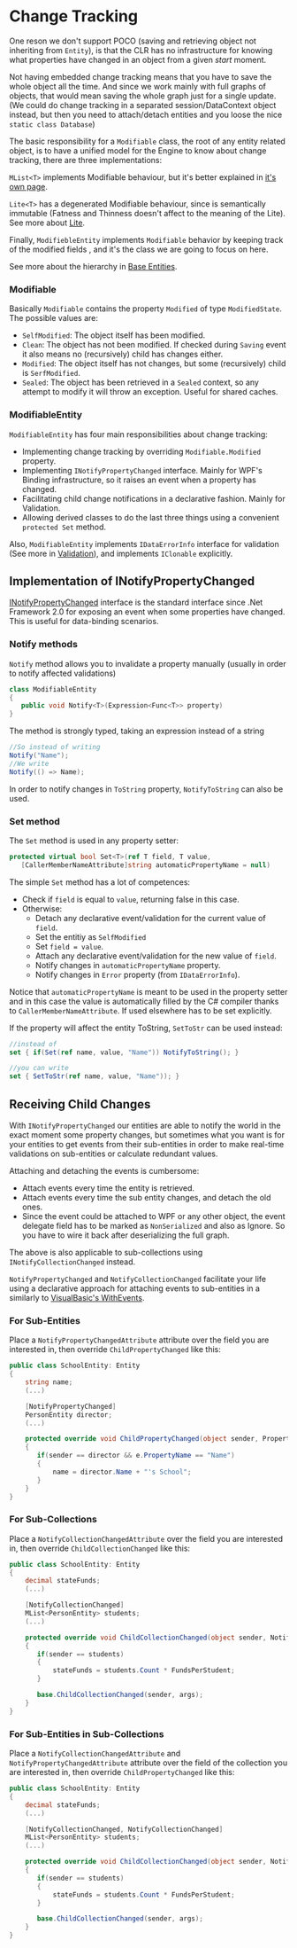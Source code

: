 ﻿# Change Tracking

One reson we don't support POCO (saving and retrieving object not inheriting from `Entity`), is that the CLR has no infrastructure for knowing what properties have changed in an object from a given *start* moment. 

Not having embedded change tracking means that you have to save the whole object all the time. And since we work mainly with full graphs of objects, that would mean saving the whole graph just for a single update. (We could do change tracking in a separated session/DataContext object instead, but then you need to attach/detach entities and you loose the nice `static class Database`)

The basic responsibility for a `Modifiable` class, the root of any entity related object, is to have a unified model for the Engine to know about change tracking, there are three implementations: 

`MList<T>` implements Modifiable behaviour, but it's better explained in [it's own page](MList.md). 

`Lite<T>` has a degenerated Modifiable behaviour, since is semantically immutable (Fatness and Thinness doesn't affect to the meaning of the Lite). See more about [Lite](Lite.md).

Finally, `ModifiebleEntity` implements `Modifiable` behavior by keeping track of the modified fields , and it's the class we are going to focus on here. 

See more about the hierarchy in [Base Entities](BaseEntities.md). 

### Modifiable 

Basically `Modifiable` contains the property `Modified` of type `ModifiedState`. The possible values are: 

* `SelfModified`: The object itself has been modified.
* `Clean`: The object has not been modified. If checked during `Saving` event it also means no (recursively) child has changes either.
* `Modified`: The object itself has not changes, but some (recursively) child is `SerfModified`. 
* `Sealed`: The object has been retrieved in a `Sealed` context, so any attempt to modify it will throw an exception. Useful for shared caches. 


### ModifiableEntity 

`ModifiableEntity` has four main responsibilities about change tracking: 

* Implementing change tracking by overriding `Modifiable.Modified` property.
* Implementing `INotifyPropertyChanged` interface. Mainly for WPF's Binding infrastructure, so it raises an event when a property has changed.
* Facilitating child change notifications in a declarative fashion. Mainly for Validation.
* Allowing derived classes to do the last three things using a convenient `protected Set` method.

Also, `ModifiableEntity` implements `IDataErrorInfo` interface for validation (See more in [Validation](Validation.md)), and implements `IClonable` explicitly. 


## Implementation of INotifyPropertyChanged

[INotifyPropertyChanged](http://msdn.microsoft.com/en-us/library/system.componentmodel.inotifypropertychanged.aspx) interface is the standard interface since .Net Framework 2.0 for exposing an event when some properties have changed. This is useful for data-binding scenarios. 

### Notify methods

`Notify` method allows you to invalidate a property manually (usually in order to notify affected validations) 

```C#
class ModifiableEntity
{
   public void Notify<T>(Expression<Func<T>> property)
}
```

The method is strongly typed, taking an expression instead of a string

```C#
//So instead of writing
Notify("Name");
//We write
Notify(() => Name);
```

In order to notify changes in `ToString` property, `NotifyToString` can also be used. 

### Set method

The `Set` method is used in any property setter: 

```C#
protected virtual bool Set<T>(ref T field, T value, 
   [CallerMemberNameAttribute]string automaticPropertyName = null)
```

The simple `Set` method has a lot of competences: 

* Check if `field` is equal to `value`, returning false in this case.
* Otherwise:  
  * Detach any declarative event/validation for the current value of `field`. 
  * Set the entitiy as `SelfModified`
  * Set `field = value`.
  * Attach any declarative event/validation for the new value of `field`. 
  * Notify changes in `automaticPropertyName` property. 
  * Notify changes in `Error` property (from `IDataErrorInfo`). 

Notice that `automaticPropertyName` is meant to be used in the property setter and in this case the value is automatically filled by the C# compiler thanks to `CallerMemberNameAttribute`. If used elsewhere has to be set explicitly. 

If the property will affect the entity ToString, `SetToStr` can be used instead:

```C#
//instead of
set { if(Set(ref name, value, "Name")) NotifyToString(); }

//you can write
set { SetToStr(ref name, value, "Name")); }
``` 

## Receiving Child Changes

With `INotifyPropertyChanged` our entities are able to notify the world in the exact moment some property changes, but sometimes what you want is for your entities to get events from their sub-entities in order to make real-time validations on sub-entities or calculate redundant values. 

Attaching and detaching the events is cumbersome:
* Attach events every time the entity is retrieved.
* Attach events every time the sub entity changes, and detach the old ones.
* Since the event could be attached to WPF or any other object, the event delegate field has to be marked as `NonSerialized` and also as Ignore. So you have to wire it back after deserializing the full graph.

The above is also applicable to sub-collections using `INotifyCollectionChanged` instead. 

`NotifyPropertyChanged` and `NotifyCollectionChanged` facilitate your life using a declarative approach for attaching events to sub-entities in a similarly to [VisualBasic's WithEvents](http://msdn.microsoft.com/en-us/library/stf7ebaz.aspx). 

### For Sub-Entities

Place a `NotifyPropertyChangedAttribute` attribute over the field you are interested in, then override `ChildPropertyChanged` like this: 

```C#
public class SchoolEntity: Entity
{
    string name; 
    (...)

    [NotifyPropertyChanged]
    PersonEntity director; 
    (...)

    protected override void ChildPropertyChanged(object sender, PropertyChangedEventArgs e)
    {
       if(sender == director && e.PropertyName == "Name")
       {
           name = director.Name + "'s School";
       }
    }
}
```

### For Sub-Collections

Place a `NotifyCollectionChangedAttribute` over the field you are interested in, then override `ChildCollectionChanged` like this: 

```C#
public class SchoolEntity: Entity
{
    decimal stateFunds; 
    (...)

    [NotifyCollectionChanged]
    MList<PersonEntity> students; 
    (...)

    protected override void ChildCollectionChanged(object sender, NotifyCollectionChangedEventArgs args)
    {
       if(sender == students)
       {
           stateFunds = students.Count * FundsPerStudent; 
       }

       base.ChildCollectionChanged(sender, args);
    }
}
```

### For Sub-Entities in Sub-Collections

Place a `NotifyCollectionChangedAttribute` and `NotifyPropertyChangedAttribute` attribute over the field of the collection you are interested in, then override `ChildPropertyChanged` like this: 

```C#
public class SchoolEntity: Entity
{
    decimal stateFunds; 
    (...)

    [NotifyCollectionChanged, NotifyCollectionChanged]
    MList<PersonEntity> students; 
    (...)

    protected override void ChildCollectionChanged(object sender, NotifyCollectionChangedEventArgs args)
    {
       if(sender == students)
       {
           stateFunds = students.Count * FundsPerStudent; 
       }

       base.ChildCollectionChanged(sender, args);
    }
}
```



